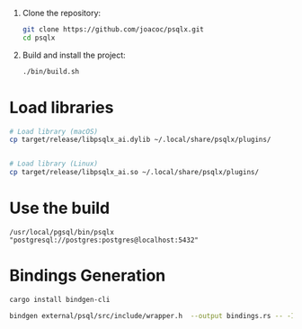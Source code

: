 1. Clone the repository:
   ```sh
   git clone https://github.com/joacoc/psqlx.git
   cd psqlx
   ```
2. Build and install the project:
   ```sh
   ./bin/build.sh
   ```

# Load libraries

```sh
# Load library (macOS)
cp target/release/libpsqlx_ai.dylib ~/.local/share/psqlx/plugins/


# Load library (Linux)
cp target/release/libpsqlx_ai.so ~/.local/share/psqlx/plugins/
```

# Use the build

```
/usr/local/pgsql/bin/psqlx "postgresql://postgres:postgres@localhost:5432"
```

# Bindings Generation

```bash
cargo install bindgen-cli

bindgen external/psql/src/include/wrapper.h  --output bindings.rs -- -I external/psql/src/include -I external/psql/src/interfaces/libpq -I external/psql/src/include/utils/ -I external/psql/src/include/utils/fe-utils
```
